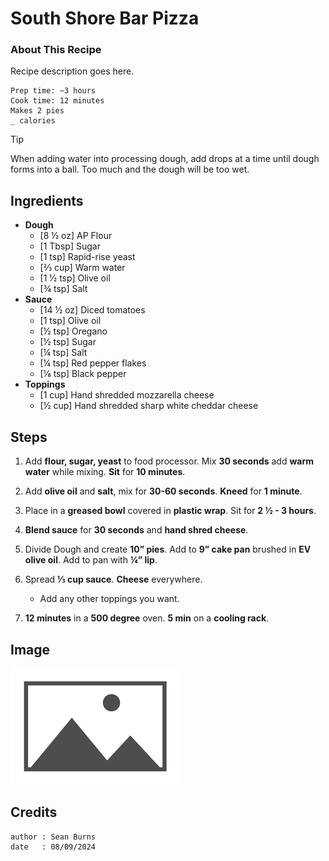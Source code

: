 # South Shore Bar Pizza
### About This Recipe

Recipe description goes here. 

```
Prep time: ~3 hours
Cook time: 12 minutes
Makes 2 pies
_ calories 
```

> [!TIP]
> When adding water into processing dough, add drops at a time until dough forms into a ball. Too much and the dough will be too wet.  

## Ingredients

- **Dough**
    - [8 ½ oz] AP Flour
    - [1 Tbsp] Sugar
    - [1 tsp] Rapid-rise yeast
    - [⅔ cup] Warm water
    - [1 ½ tsp] Olive oil
    - [¾ tsp] Salt
- **Sauce**
    - [14 ½ oz] Diced tomatoes
    - [1 tsp] Olive oil
    - [½ tsp] Oregano
    - [½ tsp] Sugar
    - [¼ tsp] Salt
    - [¼ tsp] Red pepper flakes
    - [⅛ tsp] Black pepper
- **Toppings**
    - [1 cup] Hand shredded mozzarella cheese
    - [½ cup] Hand shredded sharp white cheddar cheese

## Steps

1. Add **flour, sugar, yeast** to food processor. Mix **30 seconds** add **warm water** while mixing. **Sit** for **10 minutes**.

2. Add **olive oil** and **salt**, mix for **30-60 seconds**. **Kneed** for **1 minute**.

3. Place in a **greased bowl** covered in **plastic wrap**. Sit for **2 ½ - 3 hours**.

4. **Blend sauce** for **30 seconds** and **hand shred cheese**.

5. Divide Dough and create **10” pies**. Add to **9” cake pan** brushed in **EV olive oil**. Add to pan with **¼” lip**. 

6. Spread **⅓ cup sauce**. **Cheese** everywhere.
    - Add any other toppings you want.
    
7. **12 minutes** in a **500 degree** oven. **5 min** on a **cooling rack**.

## Image 
![Image of South Shore Bar Pizza.](/.resources/images/placeholder.png)

## Credits
```
author : Sean Burns
date   : 08/09/2024
```